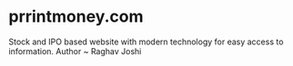 # prrintmoney.com
Stock and IPO based website with modern technology for easy access to information.
Author ~ Raghav Joshi
